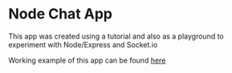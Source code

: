 # Node Chat App
This app was created using a tutorial and also as a playground to experiment with Node/Express and Socket.io

Working example of this app can be found [here](https://infinite-citadel-11206.herokuapp.com/)